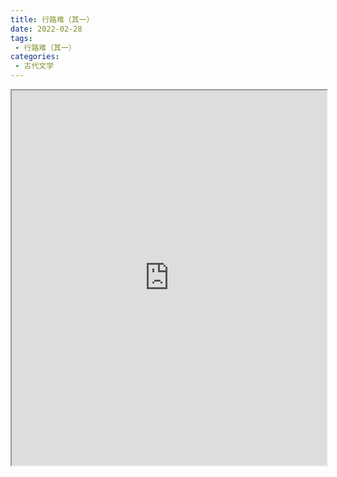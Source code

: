 ```yaml
---
title: 行路难（其一）
date: 2022-02-28
tags:
 - 行路难（其一）
categories:
 - 古代文学
---
```




<iframe src="http://localhost:8080/pdf/web/viewer.html?file=https://vkceyugu.cdn.bspapp.com/VKCEYUGU-e9075d72-0451-48df-afe1-d46932ae4554/2d386473-c1e9-4aa9-97bc-d4027eff0452.pdf" width="100%" height="600px"></iframe>
